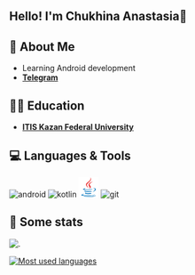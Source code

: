 ## Hello! I'm Chukhina Anastasia🤍

## 🌷 About Me
- Learning Android development
- **[Telegram](https://t.me/nastyaanastasya)**

## 👩‍🎓 Education
- **[ITIS Kazan Federal University](https://kpfu.ru/itis/)**

## 💻 Languages & Tools
<span>
<img src="https://user-images.githubusercontent.com/68668504/138495306-85509155-d879-4833-a42c-0adca4303fa5.png" alt="android" width="36" height="36"/>
<img src="https://user-images.githubusercontent.com/68668504/138495244-e0ca199f-7e94-41b9-8a35-a69b6e253259.png" alt="kotlin" width="36" height="36"/>
<img src="https://raw.githubusercontent.com/devicons/devicon/master/icons/java/java-original.svg" alt="java" width="36" height="36"/>
<img src="https://www.vectorlogo.zone/logos/git-scm/git-scm-icon.svg" alt="git" width="36" height="36"/>
</span>
<br>

## 📌 Some stats
![.](https://komarev.com/ghpvc/?username=nastyaanastasya&color=F8BBD0&style=flat&label=VISITOR+COUNT)

[![Most used languages](https://github-readme-stats.vercel.app/api/top-langs/?username=nastyaanastasya&layout=compact&show_icons=true&theme=dark)](https://github.com/anuraghazra/github-readme-stats)

